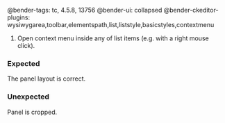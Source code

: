 @bender-tags: tc, 4.5.8, 13756
@bender-ui: collapsed
@bender-ckeditor-plugins: wysiwygarea,toolbar,elementspath,list,liststyle,basicstyles,contextmenu

1. Open context menu inside any of list items (e.g. with a right mouse click).

### Expected

The panel layout is correct.

### Unexpected

Panel is cropped.

